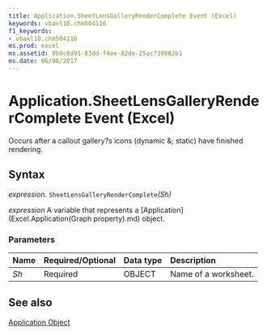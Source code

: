 ```yaml
---
title: Application.SheetLensGalleryRenderComplete Event (Excel)
keywords: vbaxl10.chm504116
f1_keywords:
- vbaxl10.chm504116
ms.prod: excel
ms.assetid: 0b0c8d91-83dd-f4ee-82de-25ac739802b1
ms.date: 06/08/2017
---
```



# Application.SheetLensGalleryRenderComplete Event (Excel)

Occurs after a callout gallery?s icons (dynamic &; static) have finished rendering.


## Syntax

 _expression_. `SheetLensGalleryRenderComplete`_(Sh)_

 _expression_ A variable that represents a [Application](Excel.Application(Graph property).md) object.


### Parameters



|**Name**|**Required/Optional**|**Data type**|**Description**|
|:-----|:-----|:-----|:-----|
| _Sh_|Required|OBJECT|Name of a worksheet.|

## See also


[Application Object](Excel.Application(object).md)

